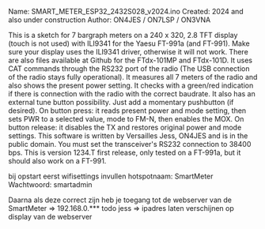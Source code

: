 Name:		SMART_METER_ESP32_2432S028_v2024.ino
Created:	2024 and also under construction
Author:	ON4JES / ON7LSP / ON3VNA

 This is a sketch for 7 bargraph meters on a 240 x 320, 2.8 TFT display (touch is not used) with ILI9341 for the Yaesu FT-991a (and FT-991).
 Make sure your display uses the ILI9341 driver, otherwise it will not work.
 There are also files available at Github for the FTdx-101MP and FTdx-101D.
 It uses CAT commands through the RS232 port of the radio (The USB connection of the radio stays fully operational).
 It measures all 7 meters of the radio and also shows the present power setting.
 It checks with a green/red indication if there is connection with the radio with the correct baudrate.
 It also has an external tune button possibility. Just add a momentary pushbutton (if desired).
 On button press: it reads present power and mode setting, then sets PWR to a selected value, mode to FM-N, then enables the MOX.
 On button release: it disables the TX and restores original power and mode settings.
 This software is written by Versailles Jess, ON4JES and is in the public domain.
 You must set the transceiver's RS232 connection to 38400 bps.
 This is version 1234.T first release, only tested on a FT-991a, but it should also work on a FT-991.

 bij opstart eerst wifisettings invullen
 hotspotnaam: SmartMeter 
 Wachtwoord: smartadmin

 Daarna als deze correct zijn heb je toegang tot de webserver van de SmartMeter => 192.168.0.***
 todo jess => ipadres laten verschijnen op display van de webserver
